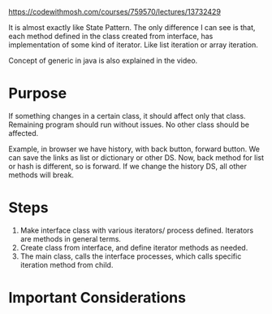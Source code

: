 https://codewithmosh.com/courses/759570/lectures/13732429

It is almost exactly like State Pattern. The only difference I can see is that,
each method defined in the class created from interface, has implementation
of some kind of iterator. Like list iteration or array iteration.

Concept of generic in java is also explained in the video.

# Purpose
If something changes in a certain class, it should affect only that class. Remaining program should run without issues.
No other class should be affected.

Example, in browser we have history, with back button, forward button.
We can save the links as list or dictionary or other DS.
Now, back method for list or hash is different, so is forward.
If we change the history DS, all other methods will break.

# Steps
1. Make interface class with various iterators/ process defined. Iterators are methods in general terms.
2. Create class from interface, and define iterator methods as needed.
3. The main class, calls the interface processes, which calls specific iteration method from child.

# Important Considerations
